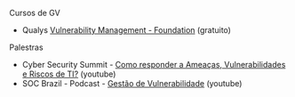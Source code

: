 Cursos de GV

- Qualys [Vulnerability Management - Foundation](https://gm1.geolearning.com/geonext/qualys/coursesummary.CourseCatalog.geo?id=22508450714) (gratuito)

Palestras

- Cyber Security Summit - [Como responder a Ameaças, Vulnerabilidades e Riscos de TI?](https://www.youtube.com/watch?v=DkhUBSlDuOo) (youtube)
- SOC Brazil - Podcast - [Gestão de Vulnerabilidade](https://www.youtube.com/playlist?list=PL2ZxeW1VQqpPtB2FK7DEuPM3VrH74RdgP) (youtube)

